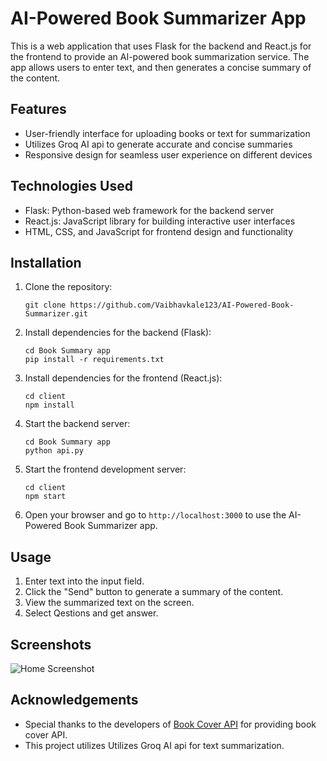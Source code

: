 # AI-Powered Book Summarizer App

This is a web application that uses Flask for the backend and React.js for the frontend to provide an AI-powered book summarization service. The app allows users to enter text, and then generates a concise summary of the content.

## Features

- User-friendly interface for uploading books or text for summarization
- Utilizes Groq AI api to generate accurate and concise summaries
- Responsive design for seamless user experience on different devices

## Technologies Used

- Flask: Python-based web framework for the backend server
- React.js: JavaScript library for building interactive user interfaces
- HTML, CSS, and JavaScript for frontend design and functionality

## Installation

1. Clone the repository:
   ```
   git clone https://github.com/Vaibhavkale123/AI-Powered-Book-Summarizer.git
   ```

2. Install dependencies for the backend (Flask):
   ```
   cd Book Summary app
   pip install -r requirements.txt
   ```

3. Install dependencies for the frontend (React.js):
   ```
   cd client
   npm install
   ```

4. Start the backend server:
   ```
   cd Book Summary app 
   python api.py
   ```

5. Start the frontend development server:
   ```
   cd client
   npm start
   ```

6. Open your browser and go to `http://localhost:3000` to use the AI-Powered Book Summarizer app.

## Usage

1. Enter text into the input field.
2. Click the "Send" button to generate a summary of the content.
3. View the summarized text on the screen.
4. Select Qestions and get answer.


## Screenshots

![Home Screenshot](/screenshots/summary.png)

## Acknowledgements

- Special thanks to the developers of [Book Cover API](https://github.com/w3slley/bookcover-api) for providing book cover API.
- This project utilizes Utilizes Groq AI api for text summarization.
